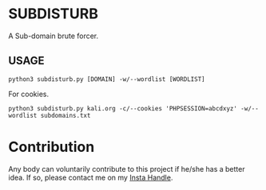 
# SUBDISTURB

A Sub-domain brute forcer.
## USAGE
 ```
python3 subdisturb.py [DOMAIN] -w/--wordlist [WORDLIST]
```

For cookies.
```
python3 subdisturb.py kali.org -c/--cookies 'PHPSESSION=abcdxyz' -w/--wordlist subdomains.txt
```

# Contribution

Any body can voluntarily contribute to this project if he/she has a better idea. 
If so, please contact me on my [Insta Handle](https://www.instagram.com/sayanray385/).
